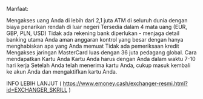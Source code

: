 
Manfaat:

Mengakses uang Anda di lebih dari 2,1 juta ATM di seluruh dunia dengan biaya penarikan rendah di luar negeri
Tersedia dalam 4 mata uang (EUR, GBP, PLN, USD)
Tidak ada rekening bank diperlukan - menjaga detail banking utama Anda aman
anggaran kontrol yang besar dengan hanya menghabiskan apa yang Anda memuat
Tidak ada pemeriksaan kredit
Mengakses jaringan MasterCard luas dengan 36 juta pedagang global.
Cara mendapatkan Kartu Anda
Kartu Anda harus dengan Anda dalam waktu 7-10 hari kerja
Setelah Anda telah menerima kartu Anda, cukup masuk kembali ke akun Anda dan mengaktifkan kartu Anda.

INFO LEBIH LANJUT ( https://www.emoney.cash/exchanger-resmi.html?id=EXCHANGER_SKRILL )
